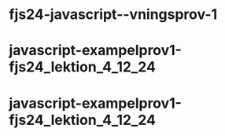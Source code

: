 # fjs24-javascript--vningsprov-1
# javascript-exampelprov1-fjs24_lektion_4_12_24
# javascript-exampelprov1-fjs24_lektion_4_12_24
